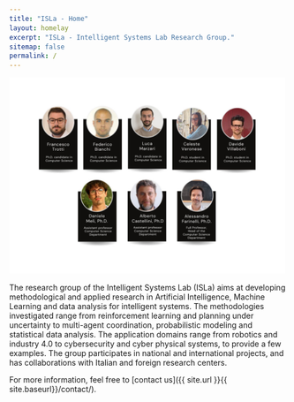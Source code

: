 ```yaml
---
title: "ISLa - Home"
layout: homelay
excerpt: "ISLa - Intelligent Systems Lab Research Group."
sitemap: false
permalink: /
---
```


<img title="ISLa team" alt="Alt text" style="width:500px;" src="/images/teampic/Team_ISLa.jpg">

The research group of the Intelligent Systems Lab (ISLa) aims at developing methodological and applied research in Artificial Intelligence, Machine Learning and data analysis for intelligent systems. The methodologies investigated range from reinforcement learning and planning under uncertainty to multi-agent coordination, probabilistic modeling and statistical data analysis. The application domains range from robotics and industry 4.0 to cybersecurity and cyber physical systems, to provide a few examples. The group participates in national and international projects, and has collaborations with Italian and foreign research centers.

For more information, feel free to [contact us]({{ site.url }}{{ site.baseurl}}/contact/).
  






